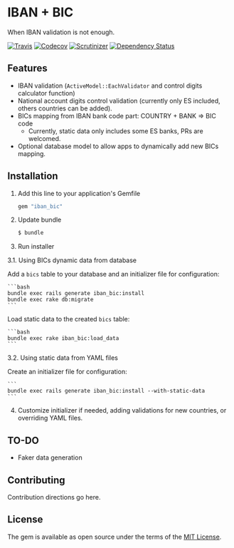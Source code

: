 # IBAN + BIC
When IBAN validation is not enough.

[![Travis](https://img.shields.io/travis/podemos-info/iban_bic/master.svg)](https://travis-ci.org/podemos-info/iban_bic)
[![Codecov](https://img.shields.io/codecov/c/github/podemos-info/iban_bic.svg)](https://codecov.io/gh/podemos-info/iban_bic)
[![Scrutinizer](https://img.shields.io/scrutinizer/g/podemos-info/iban_bic.svg)](https://scrutinizer-ci.com/g/podemos-info/iban_bic/)
[![Dependency Status](https://www.versioneye.com/user/projects/59d393190fb24f0046190d85/badge.svg?style=flat-square)](https://www.versioneye.com/user/projects/59d393190fb24f0046190d85?style=flat)

## Features
* IBAN validation (`ActiveModel::EachValidator` and control digits calculator function)
* National account digits control validation (currently only ES included, others countries can be added).
* BICs mapping from IBAN bank code part: COUNTRY + BANK => BIC code
  * Currently, static data only includes some ES banks, PRs are welcomed.
* Optional database model to allow apps to dynamically add new BICs mapping.

## Installation

1. Add this line to your application's Gemfile

    ```ruby
    gem "iban_bic"
    ```

2. Update bundle

    ```bash
    $ bundle
    ```

3. Run installer 

3.1. Using BICs dynamic data from database

Add a `bics` table to your database and an initializer file for configuration:

    ```bash
    bundle exec rails generate iban_bic:install
    bundle exec rake db:migrate
    ```

Load static data to the created `bics` table:

    ```bash
    bundle exec rake iban_bic:load_data
    ```

3.2. Using static data from YAML files

Create an initializer file for configuration:
  
    ```
    bundle exec rails generate iban_bic:install --with-static-data
    ```

4. Customize initializer if needed, adding validations for new countries, or overriding YAML files.

## TO-DO

* Faker data generation

## Contributing
Contribution directions go here.

## License
The gem is available as open source under the terms of the [MIT License](http://opensource.org/licenses/MIT).

